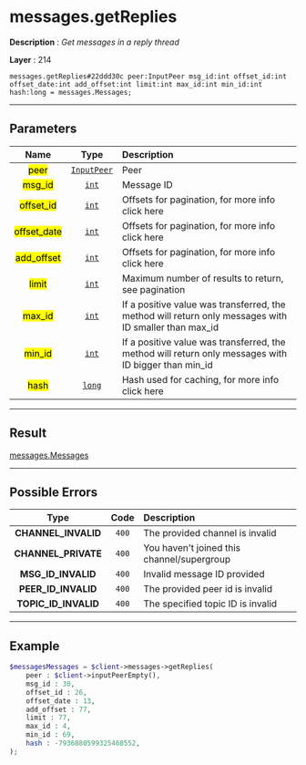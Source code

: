 # messages.getReplies

**Description** : *Get messages in a reply thread*

**Layer** : 214

```tl
messages.getReplies#22ddd30c peer:InputPeer msg_id:int offset_id:int offset_date:int add_offset:int limit:int max_id:int min_id:int hash:long = messages.Messages;
```

---

## Parameters

| Name | Type | Description |
| :---: | :---: | :--- |
| <mark>peer</mark> | [`InputPeer`](type/InputPeer) | Peer |
| <mark>msg_id</mark> | [`int`](type/int) | Message ID |
| <mark>offset_id</mark> | [`int`](type/int) | Offsets for pagination, for more info click here |
| <mark>offset_date</mark> | [`int`](type/int) | Offsets for pagination, for more info click here |
| <mark>add_offset</mark> | [`int`](type/int) | Offsets for pagination, for more info click here |
| <mark>limit</mark> | [`int`](type/int) | Maximum number of results to return, see pagination |
| <mark>max_id</mark> | [`int`](type/int) | If a positive value was transferred, the method will return only messages with ID smaller than max_id |
| <mark>min_id</mark> | [`int`](type/int) | If a positive value was transferred, the method will return only messages with ID bigger than min_id |
| <mark>hash</mark> | [`long`](type/long) | Hash used for caching, for more info click here |

---

## Result

[messages.Messages](type/messages.Messages)

---

## Possible Errors

| Type | Code | Description |
| :---: | :---: | :--- |
| **CHANNEL_INVALID** | `400` | The provided channel is invalid |
| **CHANNEL_PRIVATE** | `400` | You haven't joined this channel/supergroup |
| **MSG_ID_INVALID** | `400` | Invalid message ID provided |
| **PEER_ID_INVALID** | `400` | The provided peer id is invalid |
| **TOPIC_ID_INVALID** | `400` | The specified topic ID is invalid |

---

## Example

```php
$messagesMessages = $client->messages->getReplies(
	peer : $client->inputPeerEmpty(),
	msg_id : 30,
	offset_id : 26,
	offset_date : 13,
	add_offset : 77,
	limit : 77,
	max_id : 4,
	min_id : 69,
	hash : -7936880599325468552,
);
```